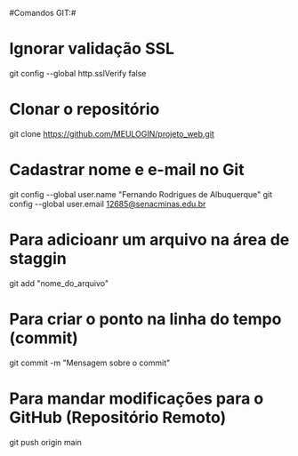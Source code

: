 #Comandos GIT:#

# Ignorar validação SSL
 git config --global http.sslVerify false

# Clonar o repositório
 git clone https://github.com/MEULOGIN/projeto_web.git

# Cadastrar nome e e-mail no Git
 git config --global user.name "Fernando Rodrigues de Albuquerque"
 git config --global user.email 12685@senacminas.edu.br

# Para adicioanr um arquivo na área de staggin
 git add "nome_do_arquivo"

# Para criar o ponto na linha do tempo (commit)
 git commit -m "Mensagem sobre o commit"

# Para mandar modificações para o GitHub (Repositório Remoto)
 git push origin main